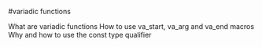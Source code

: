 #variadic functions 

What are variadic functions
How to use va_start, va_arg and va_end macros
Why and how to use the const type qualifier
